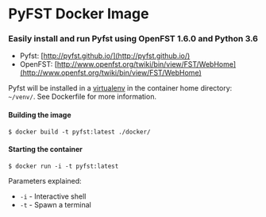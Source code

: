 # PyFST Docker Image
### Easily install and run Pyfst using OpenFST 1.6.0 and Python 3.6

* Pyfst: [http://pyfst.github.io/](http://pyfst.github.io/)
* OpenFST: [http://www.openfst.org/twiki/bin/view/FST/WebHome](http://www.openfst.org/twiki/bin/view/FST/WebHome)
 
Pyfst will be installed in a [virtualenv](https://virtualenv.pypa.io/en/stable/) in the container home directory: `~/venv/`. See Dockerfile for more information. 

#### Building the image
`$ docker build -t pyfst:latest ./docker/`

#### Starting the container
```
$ docker run -i -t pyfst:latest
```
Parameters explained: 
* `-i` - Interactive shell
* `-t` - Spawn a terminal